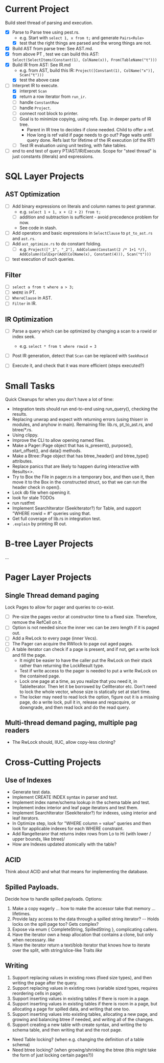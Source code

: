 # Current Project

Build steel thread of parsing and execution.
- [x] Parse to Parse tree using pest.rs.
  - e.g. Start with `select 1, x from t;` and generate `Pairs<Rule>`
  - [x] test that the right things are parsed and the wrong things are not.
- [x]  Build AST from parse tree: See AST.md.
  - [x] from above PT , test we can build this AST: `Select(SelectItems(Constant(1), ColName(x)), From(TableName("t")))`
-  [x] Build IR from AST: See IR.md
    - e.g. from AST, build this IR: `Project([Constant(1), ColName("x")], Scan("t")))`
    - [x] test the above case
-  [ ] Interpret IR to execute.
    - [x] interpret `Scan`
    - [x] return a row iterator from `run_ir`.
    - [ ] handle `ConstantRow`
    - [ ] handle `Project`.
    - [ ] connect root block to printer.
    - [ ] Goal is to minimize copying, using refs.  Esp. in deeper parts of IR tree.
      - Parent in IR tree to decides if clone needed.  Child to offer a ref.
      - How long is ref valid if page needs to go out?  Page waits until query done.  Refs last for lifetime of the IR execution (of the IR?)
    - [ ] Test IR evaluation using unit testing, with fake tables.
-  [ ] end to end test of query PT/AST/IR/Execute.
Scope for "steel thread" is just constants (literals) and expressions.

# SQL Layer Projects

## AST Optimization

- [ ] Add binary expressions on literals and column names to pest grammar.
  - e.g.  `select 1 + 1, x + (2 + 2) from t;`
  - [ ] addition and subtraction is sufficient - avoid precedence problem for now.
  - See code in stash.
- [ ] Add operators and basic expressions in `SelectClause` to `pt_to_ast.rs` and `ast.rs`.
- [ ] Add `ast_optimize.rs` to do constant folding.
  - [ ] e.g.  `Project(["_1", "_2"], AddColumn(Constant(2 /* 1+1 */), AddColumn(ColExpr(Add(ColName(x), Constant(4))), Scan("t")))`
- [ ] test execution of such queries.

## Filter
- [ ] `select a from t where a > 3;`
- [ ] `WHERE` in PT.
- [ ] `WhereClause` in AST.
- [ ] `Filter` in IR.

## IR Optimization
- [ ] Parse a query which can be optimized by changing a scan to a rowid or index seek.
  - e.g. `select * from t where rowid = 3`
- [ ] Post IR generation, detect that `Scan` can be replaced with  `SeekRowid`
- [ ] Execute it, and check that it was more efficient (steps executed?)


# Small Tasks

Quick Cleanups for when you don't have a lot of time:
- Integration tests should run end-to-end using run_query(), checking the results.
- Replacing unwrap and expect with returning errors (using thiserr in modules, and anyhow in main).
  Remaining file: lib.rs, pt_to_ast.rs, and btree/*.rs.
- Using clippy.
- Improve the CLI to allow opening named files.
- Make a Pager::Page object that has is_present(), purpose(), start_offset(), and data() methods.
- Make a Btree::Page object that has btree_header() and btree_type() attributes.
- Replace panics that are likely to happen during interactive with Results<>.
- Try to Box the File in pager.rs in a temporary box, and then use it, then move it to the Box in the constructed struct,
  so that we can run the header check in open().
- Lock db file when opening it.
- look for stale TODOs
- run rustfmt
- Implement SearchIterator (SeekIterator?) for Table, and support "WHERE rowid = #" queries using that.
- Get full coverage of lib.rs in integration test.
- `.explain` by printing IR out.


# B-tree Layer Projects
...

# Pager Layer Projects

## Single Thread demand paging

Lock Pages to allow for pager and queries to co-exist.
- [ ] Pre-size the pages vector at constructor time to a fixed size.  Therefore, remove the RefCell on it.
- [ ] Option is not needed since the inner vec can be zero length if it is paged out.
- [ ] Add a RwLock to every page (inner Vecs).
- [ ] The Pager can acquire the RWlock to page out aged pages.
- [ ] A table iterator can check if a page is present, and if not, get a write lock and fill the page.
    - It might be easier to have the caller put the RwLock on their stack rather than returning the LockResult type.
    - Test if write access to the pager is needed to put a write RwLock on the contained page.
    - Lock one page at a time, as you realize that you need it, in TableIterator.  Then let it be borrowed by CellIterator etc. Don't need to lock the whole vector, whose size is statically set at start time.
    - The locker may need to read lock the option, figure out it is a missing page, do a write lock, pull it in, release and reqacquire, or downgrade, and then read lock and do the read query.

## Multi-thread demand paging, multiple pag readers
- The RwLock should, IIUC, allow copy-less cloning?

# Cross-Cutting Projects

## Use of Indexes
- Generate test data.
- Implement CREATE INDEX syntax in parser and test.
- Implement index name/schema lookup in the schema table and test.
- Implement index interior and leaf page iterators and test them.
- Implement SearchIterator (SeekIterator?) for indexes, using interior and leaf iterators.
- In Optimize step, look for  "WHERE column = value" queries and then look for applicable indexes for each WHERE constraint.
- Add RangeIteraror that returns index rows from Lo to Hi (with lower / upper bounds, like btree)/
- How are Indexes updated atomically with the table?

## ACID

Think about ACID and what that means for implementing the database.


## Spilled Payloads.
Decide how to handle spilled payloads.  Options:

  1. Make a copy eagerly ... how to make the accessor take that memory ... lifetimes.
  1. Provide lazy access to the data through a spilled string iterator?  -- Holds locks on the spill page too?  Gets complex?
  1. Expose via enum { CompleteString, SpilledString }, complicating callers.
  1. Have the iterator own a heap allocation that contains a clone, but only when necessary. *like*
  1. Have the iterator return a text/blob iterator that knows how to iterate over the split, with string/slice-like Traits *like*

## Writing

  1. Support replacing values in existing rows (fixed size types), and then writing the page after the query.
  1. Support replacing values in existing rows (variable sized types, requires reordering cells in page).
  1. Support inserting values in existing tables if there is room in a page.
  1. Support inserting values in existing tables if there is room in a page, but allocating a page for spilled data, and writing that one too.
  1. Support inserting values into existing tables, allocating a new page, and growing and balancing btree if needed, and writing all of the changes.
  1. Support creating a new table with create syntax, and writing the to schema table, and then writing that and the root page.

- Need Table locking? (when e.g. changing the definition of a table schema)
- Need btree locking? (when growing/shrinking the btree (this might take the form of just locking certain pages?))
